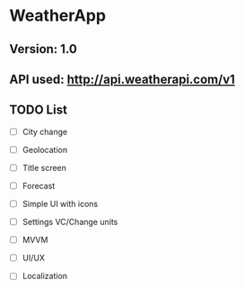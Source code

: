 #  WeatherApp

## Version: 1.0


## API used: http://api.weatherapi.com/v1


## TODO List
- [ ] City change
- [ ] Geolocation 
- [ ] Title screen
- [ ] Forecast
- [ ] Simple UI with icons
- [ ] Settings VC/Change units
- [ ] MVVM
- [ ] UI/UX
- [ ] Localization
      
